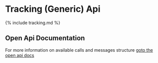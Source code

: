 # Tracking (Generic) Api

{% include tracking.md %}

## Open Api Documentation
For more information on available calls and messages structure [goto the open api docs](./open-api)